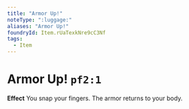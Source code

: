 ```yaml
---
title: "Armor Up!"
noteType: ":luggage:"
aliases: "Armor Up!"
foundryId: Item.rUaTexkNre9cC3Nf
tags:
  - Item
---
```


# Armor Up! `pf2:1`

**Effect** You snap your fingers. The armor returns to your body.
